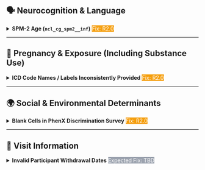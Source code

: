 
## 🗣️ Neurocognition & Language

<details>
<summary><span style="color:#f97316;"><i class="fas fa-bug"></i></span> <b>SPM-2 Age (<code>ncl_cg_spm2__inf</code>)</b> <span class="badge" style="background-color:#f59e0b; color:white;">Fix: R2.0</span></summary>

**(#1)** Age fields not currently included — refer to corresponding age variables in related datasets for the same time point.  
**(#2)** *T-scores* are now provided (see [1.1 Resolved Known Issues](../../changelog/releasenotes/#r1.1ngl)), but **STATUS SCORE** remains missing for all but one subscale. This will be added in R2.0.

</details>

---

## 🤰 Pregnancy & Exposure (Including Substance Use)

<details>
<summary><span style="color:#f97316;"><i class="fas fa-bug"></i></span> <b>ICD Code Names / Labels Inconsistently Provided</b> <span class="badge" style="background-color:#f59e0b; color:white;">Fix: R2.0</span></summary>

In cases where ICD codes are provided, corresponding names/labels are sometimes missing.  
Users can use external packages to merge ICD labels if needed:
- [Stata](https://www.stata.com/features/overview/icd/)
- [SAS](https://hcup-us.ahrq.gov/toolssoftware/ccsr/dxccsr.jsp)
- [R](https://www.rdocumentation.org/packages/icd/versions/3.3)

</details>

---

## 🌍 Social & Environmental Determinants

<details>
<summary><span style="color:#f97316;"><i class="fas fa-bug"></i></span> <b>Blank Cells in PhenX Discrimination Survey</b> <span class="badge" style="background-color:#f59e0b; color:white;">Fix: R2.0</span></summary>

For the PhenX+ Discrimination survey, the multi-select question  
(`sed_bm_phx__discr.006`: *"What do you think is the main reason for these experiences? If more than one main reason, check all that apply."*)  
is blank for some participants. This will be corrected in R2.0.

</details>

---

## 📅 Visit Information

<details>
<summary><span style="color:#f97316;"><i class="fas fa-bug"></i></span> <b>Invalid Participant Withdrawal Dates</b> <span class="badge" style="background-color:#9ca3af; color:white;">Expected Fix: TBD</span></summary>

Participants who did **not** withdraw from the study (value = “no” for `par_visit_data_participant_withdrawal`) have a sentinel value of `12/26/1999` in `par_visit_data_participant_withdrawal_date`.  
This indicates *no withdrawal* and can be safely ignored.  

Participants who withdrew (value = “yes”) have valid withdrawal dates and are unaffected.

</details>
